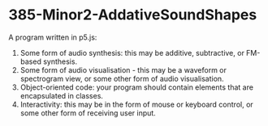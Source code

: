 # 385-Minor2-AddativeSoundShapes
A program written in p5.js:
1. Some form of audio synthesis: this may be additive, subtractive, or FM-based synthesis.
2. Some form of audio visualisation - this may be a waveform or spectrogram view, or some other
form of audio visualisation.
3. Object-oriented code: your program should contain elements that are encapsulated in classes.
4. Interactivity: this may be in the form of mouse or keyboard control, or some other form of receiving
user input.
